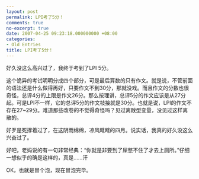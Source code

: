 ```yaml
---
layout: post
permalink: LPI考了5分！
comments: true
no-excerpt: true
date: 2007-04-25 09:23:18.000000000 +08:00
categories:
- Old Entries
title: LPI考了5分！
---
```

好久没这么高兴过了，我终于考到了LPI 5分。
 
这个诡异的考试明明分成四个部分，可是最后算数的只有作文。就是说，不管前面的语法还是什么做得再好，只要作文不到30分，那就没戏。而且作文的分数也很奇怪，总评4分的上限是作文26分。那么按理讲，总评5分的作文应该是从27分起。可是LPI不一样，它的总评5分的作文枝接就是30分。也就是说，LPI的作文不存在27~29分。难道那些改卷的不觉得奇怪吗？见过离散型变量，没见过这样离散的。
 
好歹是死撑着过了，在这阴雨绵绵，凉风飕飕的四月。说实话，我真的好久没这么兴奋过了。
 
好吧，老妈说的有一句非常经典：“你就是非要到了屎憋不住了才去上厕所。”仔细一想似乎的确是这样的，真是……汗
 
OK，也就是冒个泡，现在冒泡完毕。

